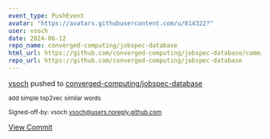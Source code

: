```yaml
---
event_type: PushEvent
avatar: "https://avatars.githubusercontent.com/u/814322?"
user: vsoch
date: 2024-06-12
repo_name: converged-computing/jobspec-database
html_url: https://github.com/converged-computing/jobspec-database/commit/061dd0f9af9cd81bbd77235b0f1db09985209da9
repo_url: https://github.com/converged-computing/jobspec-database
---
```


<a href='https://github.com/vsoch' target='_blank'>vsoch</a> pushed to <a href='https://github.com/converged-computing/jobspec-database' target='_blank'>converged-computing/jobspec-database</a>

<small>add simple top2vec similar words

Signed-off-by: vsoch <vsoch@users.noreply.github.com></small>

<a href='https://github.com/converged-computing/jobspec-database/commit/061dd0f9af9cd81bbd77235b0f1db09985209da9' target='_blank'>View Commit</a>